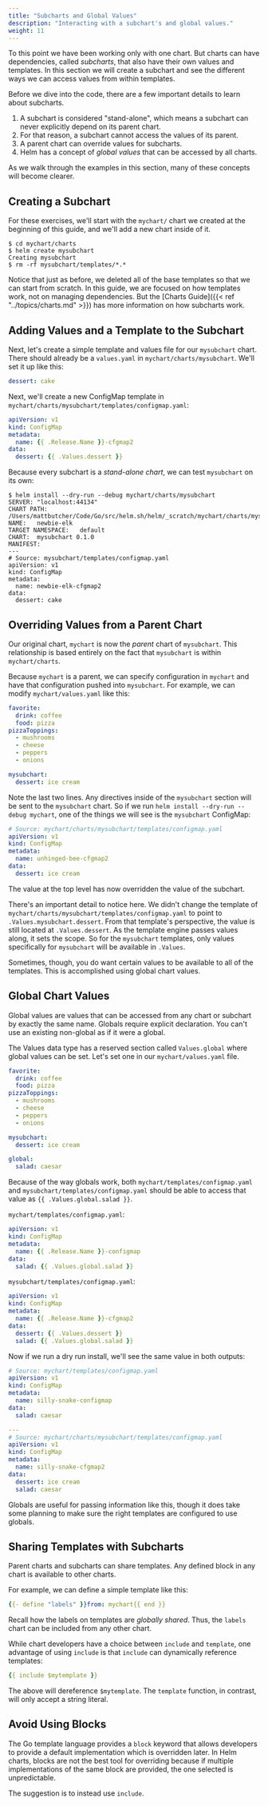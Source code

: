 ```yaml
---
title: "Subcharts and Global Values"
description: "Interacting with a subchart's and global values."
weight: 11
---
```


To this point we have been working only with one chart. But charts can have
dependencies, called _subcharts_, that also have their own values and templates.
In this section we will create a subchart and see the different ways we can
access values from within templates.

Before we dive into the code, there are a few important details to learn about
subcharts.

1. A subchart is considered "stand-alone", which means a subchart can never
   explicitly depend on its parent chart.
2. For that reason, a subchart cannot access the values of its parent.
3. A parent chart can override values for subcharts.
4. Helm has a concept of _global values_ that can be accessed by all charts.

As we walk through the examples in this section, many of these concepts will
become clearer.

## Creating a Subchart

For these exercises, we'll start with the `mychart/` chart we created at the
beginning of this guide, and we'll add a new chart inside of it.

```console
$ cd mychart/charts
$ helm create mysubchart
Creating mysubchart
$ rm -rf mysubchart/templates/*.*
```

Notice that just as before, we deleted all of the base templates so that we can
start from scratch. In this guide, we are focused on how templates work, not on
managing dependencies. But the [Charts Guide]({{< ref "../topics/charts.md" >}})
has more information on how subcharts work.

## Adding Values and a Template to the Subchart

Next, let's create a simple template and values file for our `mysubchart` chart.
There should already be a `values.yaml` in `mychart/charts/mysubchart`. We'll
set it up like this:

```yaml
dessert: cake
```

Next, we'll create a new ConfigMap template in
`mychart/charts/mysubchart/templates/configmap.yaml`:

```yaml
apiVersion: v1
kind: ConfigMap
metadata:
  name: {{ .Release.Name }}-cfgmap2
data:
  dessert: {{ .Values.dessert }}
```

Because every subchart is a _stand-alone chart_, we can test `mysubchart` on its
own:

```console
$ helm install --dry-run --debug mychart/charts/mysubchart
SERVER: "localhost:44134"
CHART PATH: /Users/mattbutcher/Code/Go/src/helm.sh/helm/_scratch/mychart/charts/mysubchart
NAME:   newbie-elk
TARGET NAMESPACE:   default
CHART:  mysubchart 0.1.0
MANIFEST:
---
# Source: mysubchart/templates/configmap.yaml
apiVersion: v1
kind: ConfigMap
metadata:
  name: newbie-elk-cfgmap2
data:
  dessert: cake
```

## Overriding Values from a Parent Chart

Our original chart, `mychart` is now the _parent_ chart of `mysubchart`. This
relationship is based entirely on the fact that `mysubchart` is within
`mychart/charts`.

Because `mychart` is a parent, we can specify configuration in `mychart` and
have that configuration pushed into `mysubchart`. For example, we can modify
`mychart/values.yaml` like this:

```yaml
favorite:
  drink: coffee
  food: pizza
pizzaToppings:
  - mushrooms
  - cheese
  - peppers
  - onions

mysubchart:
  dessert: ice cream
```

Note the last two lines. Any directives inside of the `mysubchart` section will
be sent to the `mysubchart` chart. So if we run `helm install --dry-run --debug
mychart`, one of the things we will see is the `mysubchart` ConfigMap:

```yaml
# Source: mychart/charts/mysubchart/templates/configmap.yaml
apiVersion: v1
kind: ConfigMap
metadata:
  name: unhinged-bee-cfgmap2
data:
  dessert: ice cream
```

The value at the top level has now overridden the value of the subchart.

There's an important detail to notice here. We didn't change the template of
`mychart/charts/mysubchart/templates/configmap.yaml` to point to
`.Values.mysubchart.dessert`. From that template's perspective, the value is
still located at `.Values.dessert`. As the template engine passes values along,
it sets the scope. So for the `mysubchart` templates, only values specifically
for `mysubchart` will be available in `.Values`.

Sometimes, though, you do want certain values to be available to all of the
templates. This is accomplished using global chart values.

## Global Chart Values

Global values are values that can be accessed from any chart or subchart by
exactly the same name. Globals require explicit declaration. You can't use an
existing non-global as if it were a global.

The Values data type has a reserved section called `Values.global` where global
values can be set. Let's set one in our `mychart/values.yaml` file.

```yaml
favorite:
  drink: coffee
  food: pizza
pizzaToppings:
  - mushrooms
  - cheese
  - peppers
  - onions

mysubchart:
  dessert: ice cream

global:
  salad: caesar
```

Because of the way globals work, both `mychart/templates/configmap.yaml` and
`mysubchart/templates/configmap.yaml` should be able to access that value as
`{{ .Values.global.salad }}`.

`mychart/templates/configmap.yaml`:

```yaml
apiVersion: v1
kind: ConfigMap
metadata:
  name: {{ .Release.Name }}-configmap
data:
  salad: {{ .Values.global.salad }}
```

`mysubchart/templates/configmap.yaml`:

```yaml
apiVersion: v1
kind: ConfigMap
metadata:
  name: {{ .Release.Name }}-cfgmap2
data:
  dessert: {{ .Values.dessert }}
  salad: {{ .Values.global.salad }}
```

Now if we run a dry run install, we'll see the same value in both outputs:

```yaml
# Source: mychart/templates/configmap.yaml
apiVersion: v1
kind: ConfigMap
metadata:
  name: silly-snake-configmap
data:
  salad: caesar

---
# Source: mychart/charts/mysubchart/templates/configmap.yaml
apiVersion: v1
kind: ConfigMap
metadata:
  name: silly-snake-cfgmap2
data:
  dessert: ice cream
  salad: caesar
```

Globals are useful for passing information like this, though it does take some
planning to make sure the right templates are configured to use globals.

## Sharing Templates with Subcharts

Parent charts and subcharts can share templates. Any defined block in any chart
is available to other charts.

For example, we can define a simple template like this:

```yaml
{{- define "labels" }}from: mychart{{ end }}
```

Recall how the labels on templates are _globally shared_. Thus, the `labels`
chart can be included from any other chart.

While chart developers have a choice between `include` and `template`, one
advantage of using `include` is that `include` can dynamically reference
templates:

```yaml
{{ include $mytemplate }}
```

The above will dereference `$mytemplate`. The `template` function, in contrast,
will only accept a string literal.

## Avoid Using Blocks

The Go template language provides a `block` keyword that allows developers to
provide a default implementation which is overridden later. In Helm charts,
blocks are not the best tool for overriding because if multiple implementations
of the same block are provided, the one selected is unpredictable.

The suggestion is to instead use `include`.
